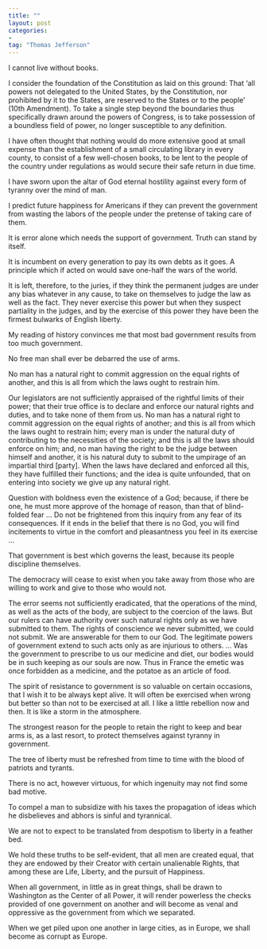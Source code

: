 ```yaml
---
title: ""
layout: post
categories:
-
tag: "Thomas Jefferson"
---
```


I cannot live without books.

I consider the foundation of the Constitution as laid on this ground: That ‘all powers not delegated to the United States, by the Constitution, nor prohibited by it to the States, are reserved to the States or to the people’ (10th Amendment). To take a single step beyond the boundaries thus specifically drawn around the powers of Congress, is to take possession of a boundless field of power, no longer susceptible to any definition.

I have often thought that nothing would do more extensive good at small expense than the establishment of a small circulating library in every county, to consist of a few well-chosen books, to be lent to the people of the country under regulations as would secure their safe return in due time.

I have sworn upon the altar of God eternal hostility against every form of tyranny over the mind of man.

I predict future happiness for Americans if they can prevent the government from wasting the labors of the people under the pretense of taking care of them.

It is error alone which needs the support of government. Truth can stand by itself.

It is incumbent on every generation to pay its own debts as it goes. A principle which if acted on would save one-half the wars of the world.

It is left, therefore, to the juries, if they think the permanent judges are under any bias whatever in any cause, to take on themselves to judge the law as well as the fact. They never exercise this power but when they suspect partiality in the judges, and by the exercise of this power they have been the firmest bulwarks of English liberty.

My reading of history convinces me that most bad government results from too much government.

No free man shall ever be debarred the use of arms.

No man has a natural right to commit aggression on the equal rights of another, and this is all from which the laws ought to restrain him.

Our legislators are not sufficiently appraised of the rightful limits of their power; that their true office is to declare and enforce our natural rights and duties, and to take none of them from us. No man has a natural right to commit aggression on the equal rights of another; and this is all from which the laws ought to restrain him; every man is under the natural duty of contributing to the necessities of the society; and this is all the laws should enforce on him; and, no man having the right to be the judge between himself and another, it is his natural duty to submit to the umpirage of an impartial third [party]. When the laws have declared and enforced all this, they have fulfilled their functions; and the idea is quite unfounded, that on entering into society we give up any natural right.

Question with boldness even the existence of a God; because, if there be one, he must more approve of the homage of reason, than that of blind-folded fear … Do not be frightened from this inquiry from any fear of its consequences. If it ends in the belief that there is no God, you will find incitements to virtue in the comfort and pleasantness you feel in its exercise …

That government is best which governs the least, because its people discipline themselves.

The democracy will cease to exist when you take away from those who are willing to work and give to those who would not.

The error seems not sufficiently eradicated, that the operations of the mind, as well as the acts of the body, are subject to the coercion of the laws. But our rulers can have authority over such natural rights only as we have submitted to them. The rights of conscience we never submitted, we could not submit. We are answerable for them to our God. The legitimate powers of government extend to such acts only as are injurious to others. … Was the government to prescribe to us our medicine and diet, our bodies would be in such keeping as our souls are now. Thus in France the emetic was once forbidden as a medicine, and the potatoe as an article of food.

The spirit of resistance to government is so valuable on certain occasions, that I wish it to be always kept alive. It will often be exercised when wrong but better so than not to be exercised at all. I like a little rebellion now and then. It is like a storm in the atmosphere.

The strongest reason for the people to retain the right to keep and bear arms is, as a last resort, to protect themselves against tyranny in government.

The tree of liberty must be refreshed from time to time with the blood of patriots and tyrants.

There is no act, however virtuous, for which ingenuity may not find some bad motive.

To compel a man to subsidize with his taxes the propagation of ideas which he disbelieves and abhors is sinful and tyrannical.

We are not to expect to be translated from despotism to liberty in a feather bed.

We hold these truths to be self-evident, that all men are created equal, that they are endowed by their Creator with certain unalienable Rights, that among these are Life, Liberty, and the pursuit of Happiness.

When all government, in little as in great things, shall be drawn to Washington as the Center of all Power, it will render powerless the checks provided of one government on another and will become as venal and oppressive as the government from which we separated.

When we get piled upon one another in large cities, as in Europe, we shall become as corrupt as Europe.
